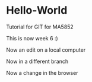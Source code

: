 # Hello-World
Tutorial for GIT for MA5852

This is now week 6 :)

Now an edit on a local computer

Now in a different branch

Now a change in the browser
